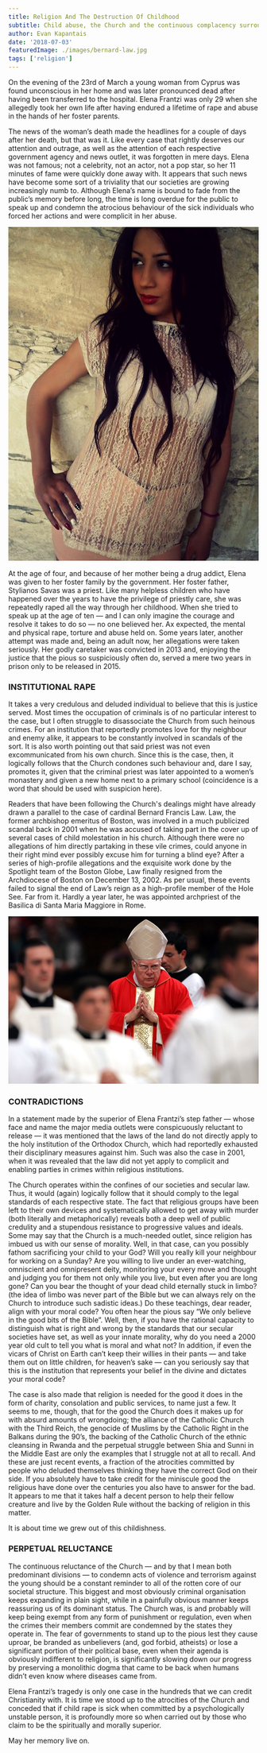 ```yaml
---
title: Religion And The Destruction Of Childhood
subtitle: Child abuse, the Church and the continuous complacency surrounding its practices
author: Evan Kapantais
date: '2018-07-03'
featuredImage: ./images/bernard-law.jpg
tags: ['religion']
---
```


On the evening of the 23rd of March a young woman from Cyprus was found unconscious in her home and was later pronounced dead after having been transferred to the hospital. Elena Frantzi was only 29 when she allegedly took her own life after having endured a lifetime of rape and abuse in the hands of her foster parents.

The news of the woman’s death made the headlines for a couple of days after her death, but that was it. Like every case that rightly deserves our attention and outrage, as well as the attention of each respective government agency and news outlet, it was forgotten in mere days. Elena was not famous; not a celebrity, not an actor, not a pop star, so her 11 minutes of fame were quickly done away with. It appears that such news have become some sort of a triviality that our societies are growing increasingly numb to. Although Elena’s name is bound to fade from the public’s memory before long, the time is long overdue for the public to speak up and condemn the atrocious behaviour of the sick individuals who forced her actions and were complicit in her abuse.

![Elena Frantzi / Facebook](images/elena-frantzi.jpg)

At the age of four, and because of her mother being a drug addict, Elena was given to her foster family by the government. Her foster father, Stylianos Savas was a priest. Like many helpless children who have happened over the years to have the privilege of priestly care, she was repeatedly raped all the way through her childhood. When she tried to speak up at the age of ten — and I can only imagine the courage and resolve it takes to do so — no one believed her. Ax expected, the mental and physical rape, torture and abuse held on. Some years later, another attempt was made and, being an adult now, her allegations were taken seriously. Her godly caretaker was convicted in 2013 and, enjoying the justice that the pious so suspiciously often do, served a mere two years in prison only to be released in 2015.

### INSTITUTIONAL RAPE

It takes a very credulous and deluded individual to believe that this is justice served. Most times the occupation of criminals is of no particular interest to the case, but I often struggle to disassociate the Church from such heinous crimes. For an institution that reportedly promotes love for thy neighbour and enemy alike, it appears to be constantly involved in scandals of the sort. It is also worth pointing out that said priest was not even excommunicated from his own church. Since this is the case, then, it logically follows that the Church condones such behaviour and, dare I say, promotes it, given that the criminal priest was later appointed to a women’s monastery and given a new home next to a primary school (coincidence is a word that should be used with suspicion here).

Readers that have been following the Church's dealings might have already drawn a parallel to the case of cardinal Bernard Francis Law. Law, the former archbishop emeritus of Boston, was involved in a much publicized scandal back in 2001 when he was accused of taking part in the cover up of several cases of child molestation in his church. Although there were no allegations of him directly partaking in these vile crimes, could anyone in their right mind ever possibly excuse him for turning a blind eye? After a series of high-profile allegations and the exquisite work done by the Spotlight team of the Boston Globe, Law finally resigned from the Archdiocese of Boston on December 13, 2002. As per usual, these events failed to signal the end of Law’s reign as a high-profile member of the Hole See. Far from it. Hardly a year later, he was appointed archpriest of the Basilica di Santa Maria Maggiore in Rome.

![Bernard Law / Joe Readle](images/bernard-law-01.jpg)

### CONTRADICTIONS

In a statement made by the superior of Elena Frantzi’s step father — whose face and name the major media outlets were conspicuously reluctant to release — it was mentioned that the laws of the land do not directly apply to the holy institution of the Orthodox Church, which had reportedly exhausted their disciplinary measures against him. Such was also the case in 2001, when it was revealed that the law did not yet apply to complicit and enabling parties in crimes within religious institutions.

The Church operates within the confines of our societies and secular law. Thus, it would (again) logically follow that it should comply to the legal standards of each respective state. The fact that religious groups have been left to their own devices and systematically allowed to get away with murder (both literally and metaphorically) reveals both a deep well of public credulity and a stupendous resistance to progressive values and ideals. Some may say that the Church is a much-needed outlet, since religion has imbued us with our sense of morality. Well, in that case, can you possibly fathom sacrificing your child to your God? Will you really kill your neighbour for working on a Sunday? Are you willing to live under an ever-watching, omniscient and omnipresent deity, monitoring your every move and thought and judging you for them not only while you live, but even after you are long gone? Can you bear the thought of your dead child eternally stuck in limbo? (the idea of limbo was never part of the Bible but we can always rely on the Church to introduce such sadistic ideas.) Do these teachings, dear reader, align with your moral code? You often hear the pious say “We only believe in the good bits of the Bible”. Well, then, if you have the rational capacity to distinguish what is right and wrong by the standards that our secular societies have set, as well as your innate morality, why do you need a 2000 year old cult to tell you what is moral and what not? In addition, if even the vicars of Christ on Earth can’t keep their willies in their pants — and take them out on little children, for heaven’s sake — can you seriously say that this is the institution that represents your belief in the divine and dictates your moral code?

The case is also made that religion is needed for the good it does in the form of charity, consolation and public services, to name just a few. It seems to me, though, that for the good the Church does it makes up for with absurd amounts of wrongdoing; the alliance of the Catholic Church with the Third Reich, the genocide of Muslims by the Catholic Right in the Balkans during the 90’s, the backing of the Catholic Church of the ethnic cleansing in Rwanda and the perpetual struggle between Shia and Sunni in the Middle East are only the examples that I struggle not at all to recall. And these are just recent events, a fraction of the atrocities committed by people who deluded themselves thinking they have the correct God on their side. If you absolutely have to take credit for the miniscule good the religious have done over the centuries you also have to answer for the bad. It appears to me that it takes half a decent person to help their fellow creature and live by the Golden Rule without the backing of religion in this matter.

It is about time we grew out of this childishness.

### PERPETUAL RELUCTANCE

The continuous reluctance of the Church — and by that I mean both predominant divisions — to condemn acts of violence and terrorism against the young should be a constant reminder to all of the rotten core of our societal structure. This biggest and most obviously criminal organisation keeps expanding in plain sight, while in a painfully obvious manner keeps reassuring us of its dominant status. The Church was, is and probably will keep being exempt from any form of punishment or regulation, even when the crimes their members commit are condemned by the states they operate in. The fear of governments to stand up to the pious lest they cause uproar, be branded as unbelievers (and, god forbid, atheists) or lose a significant portion of their political base, even when their agenda is obviously indifferent to religion, is significantly slowing down our progress by preserving a monolithic dogma that came to be back when humans didn’t even know where diseases came from.

Elena Frantzi’s tragedy is only one case in the hundreds that we can credit Christianity with. It is time we stood up to the atrocities of the Church and conceded that if child rape is sick when committed by a psychologically unstable person, it is profoundly more so when carried out by those who claim to be the spiritually and morally superior.

May her memory live on.